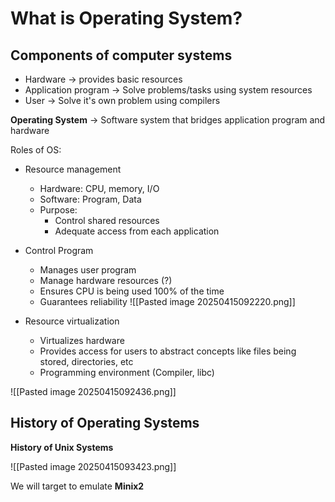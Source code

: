
# What is Operating System?

## Components of computer systems

- Hardware -> provides basic resources
- Application program -> Solve problems/tasks using system resources
- User -> Solve it's own problem using compilers


**Operating System** -> Software system that bridges application program and hardware

Roles of OS:
- Resource management
	- Hardware: CPU, memory, I/O
	- Software: Program, Data
	- Purpose:
		- Control shared resources
		- Adequate access from each application
- Control Program
	- Manages user program
	- Manage hardware resources (?)
	- Ensures CPU is being used 100% of the time
	- Guarantees reliability
![[Pasted image 20250415092220.png]]

- Resource virtualization
	- Virtualizes hardware
	- Provides access for users to abstract concepts like files being stored, directories, etc
	- Programming environment (Compiler, libc)

![[Pasted image 20250415092436.png]]



## History of Operating Systems

**History of Unix Systems**

![[Pasted image 20250415093423.png]]


We will target to emulate **Minix2**


